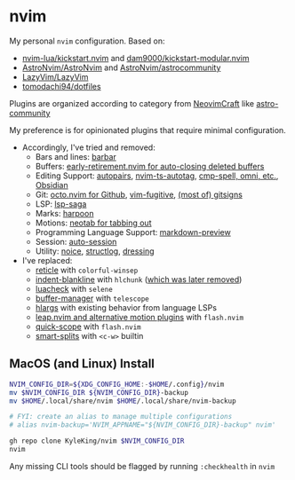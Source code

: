 # nvim

My personal `nvim` configuration. Based on:

- [nvim-lua/kickstart.nvim](https://github.com/nvim-lua/kickstart.nvim) and [dam9000/kickstart-modular.nvim](https://github.com/dam9000/kickstart-modular.nvim)
- [AstroNvim/AstroNvim](https://github.com/AstroNvim/AstroNvim) and [AstroNvim/astrocommunity](https://github.com/AstroNvim/astrocommunity)
- [LazyVim/LazyVim](https://github.com/LazyVim/LazyVim)
- [tomodachi94/dotfiles](https://github.com/tomodachi94/dotfiles/tree/8dc76a30ae9ddcdb4c9b277209408cd2201b63d3/home/common/nvim)

Plugins are organized according to category from [NeovimCraft](https://neovimcraft.com) like [astro-community](https://github.com/AstroNvim/astrocommunity/blob/59df499a5730504d1cad22073d9cd4a06ca03e0f/CONTRIBUTING.md)

My preference is for opinionated plugins that require minimal configuration.

- Accordingly, I've tried and removed:
    - Bars and lines: [barbar](https://github.com/KyleKing/nvim/commit/186b25c#diff-a08294f302313640d70006877f8111d54587c50a998ceb770b56c704c90fb77a)
    - Buffers: [early-retirement.nvim for auto-closing deleted buffers](https://github.com/KyleKing/nvim/commit/00898cdc3c721d5445a7186cd786fd3c5af7dd9f)
    - Editing Support: [autopairs](https://github.com/KyleKing/nvim/commit/7e106f21d6645454b088b3089c3a3f2d067ffc7c), [nvim-ts-autotag](https://github.com/KyleKing/nvim/commit/460d16f07eb9d2ae49c1f59971948ac3a48f1dde), [cmp-spell, omni, etc.](https://github.com/KyleKing/nvim/commit/f3e92a6586af3dbb3f3735c05e1539a9aeb663c0), [Obsidian](https://github.com/KyleKing/nvim/commit/a60d7317b99ef60fa0677466a778958cf0d950fd)
    - Git: [octo.nvim for Github](https://github.com/KyleKing/nvim/commit/1b3836019ce3943e6f7fcf7d96b728a1f9687c11), [vim-fugitive](https://github.com/KyleKing/nvim/commit/1b3836019ce3943e6f7fcf7d96b728a1f9687c11), [(most of) gitsigns](https://github.com/KyleKing/nvim/commit/0ef02b8422d68d1a266d6c53b28a4f112cd913d9)
    - LSP: [lsp-saga](https://github.com/KyleKing/nvim/commit/da614ec7db07a1e7245744d6f64776c6d04622e9)
    - Marks: [harpoon](https://github.com/KyleKing/nvim/commit/d93f43420229cf43fdc7cab12576d1af1f34b4e6)
    - Motions: [neotab for tabbing out](https://github.com/KyleKing/nvim/commit/61a301f56c11ec01433badb53430368f0cff6ca9)
    - Programming Language Support: [markdown-preview](https://github.com/KyleKing/nvim/commit/3a3b0c667e1b755f26443e5968168db08b460ff3)
    - Session: [auto-session](https://github.com/KyleKing/nvim/commit/7ae6899681355904b83a757f28f014295a0321d8)
    - Utility: [noice](https://github.com/KyleKing/nvim/commit/8a30f4d03c8271756ecd1659e241013e78788834), [structlog](https://github.com/KyleKing/nvim/commit/9e10e13), [dressing](https://github.com/KyleKing/nvim/commit/a58d2e9c71c25ac584cd1581295b8b68d0c516e9)
- I've replaced:
    - [reticle](https://github.com/KyleKing/nvim/commit/3297142) with `colorful-winsep`
    - [indent-blankline](https://github.com/KyleKing/nvim/commit/3e823707087166c1718dc3e0a815a43d472e40a9) with `hlchunk` ([which was later removed](https://github.com/KyleKing/nvim/commit/a9596bb11332a77d74111b4ddd1cdb36b18ba47f))
    - [luacheck](https://github.com/KyleKing/nvim/commit/a76ebc1) with `selene`
    - [buffer-manager](https://github.com/KyleKing/nvim/commit/3bf83abcba6d9e36a0313013ea34d2b3a931a81b) with `telescope`
    - [hlargs](https://github.com/KyleKing/nvim/commit/9ce2a1c) with existing behavior from language LSPs
    - [leap.nvim and alternative motion plugins](https://github.com/KyleKing/nvim/commit/d93f43420229cf43fdc7cab12576d1af1f34b4e6) with `flash.nvim`
    - [quick-scope](https://github.com/KyleKing/nvim/commit/d93f43420229cf43fdc7cab12576d1af1f34b4e6) with `flash.nvim`
    - [smart-splits](https://github.com/KyleKing/nvim/commit/c2ef609997d11df798b05f6a4b30c0fad42504e8) with `<c-w>` builtin

## MacOS (and Linux) Install

```sh
NVIM_CONFIG_DIR=${XDG_CONFIG_HOME:-$HOME/.config}/nvim
mv $NVIM_CONFIG_DIR ${NVIM_CONFIG_DIR}-backup
mv $HOME/.local/share/nvim $HOME/.local/share/nvim-backup

# FYI: create an alias to manage multiple configurations
# alias nvim-backup='NVIM_APPNAME="${NVIM_CONFIG_DIR}-backup" nvim'

gh repo clone KyleKing/nvim $NVIM_CONFIG_DIR
nvim
```

Any missing CLI tools should be flagged by running `:checkhealth` in `nvim`
